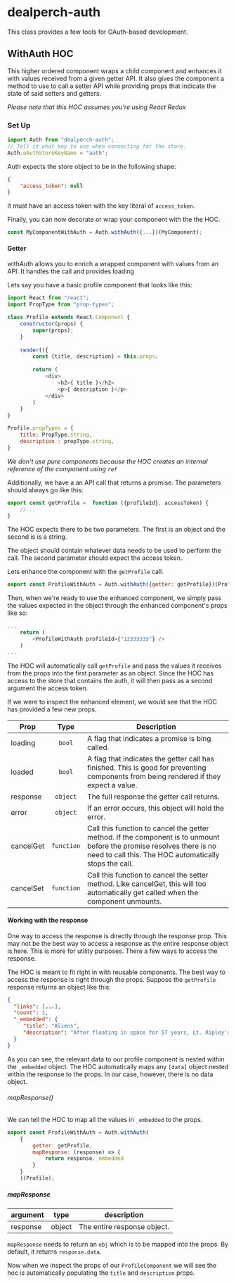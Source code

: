 # dealperch-auth

This class provides a few tools for OAuth-based development.

## WithAuth HOC

This higher ordered component wraps a child component and
enhances it with values received from a given getter API. It also
gives the component a method to use to call a setter API while
providing props that indicate the state of said setters and getters.

*Please note that this HOC assumes you're using React Redux*

### Set Up

```javascript
import Auth from "dealperch-auth";
// Tell it what key to use when connecting for the store. 
Auth.oAuthStoreKeyName = "auth";
```

Auth expects the store object to be in the following shape:

```json
{
    "access_token": null
}
```

It must have an access token with the key literal of `access_token`.

Finally, you can now decorate or wrap your component with the
the HOC.

```javascript
const MyComponentWithAuth = Auth.withAuth({...})(MyComponent);
```

#### Getter

withAuth allows you to enrich a wrapped component with values from
an API. It handles the call and provides loading

Lets say you have a basic profile component that
looks like this:

```javascript
import React from "react";
import PropType from "prop-types";

class Profile extends React.Component {
    constructor(props) {
        super(props);
    }
      
    render(){
        const {title, description} = this.props;
          
        return (
            <div>
                <h2>{ title }</h2>
                <p>{ description }</p>
            </div>
        )
    }
}

Profile.propTypes = {
    title: PropType.string,
    description : propType.string,
}
```
*We don't use pure components because the HOC creates an internal reference of the component using `ref`*

Additionally, we have a an API call that returns a promise. The parameters should always go like this:

```javascript
export const getProfile =  function ({profileId}, accessToken) {
    //...
}
```

The HOC expects there to be two parameters. The first is an object and the second is is a string.

The object should contain whatever data needs to be used to perform the call. The second parameter
should expect the access token.


Lets enhance the component with the `getProfile` call.

```javascript
export const ProfileWithAuth = Auth.withAuth({getter: getProfile})(Profile);
```

Then, when we're ready to use the enhanced component, we simply pass the values expected
in the object through the enhanced component's props like so:

```javascript
...
    return (
        <ProfileWithAuth profileId={"12333333"} />
    )
...
```
The HOC will automatically call `getProfile` and pass the values it receives from the
props into the first parameter as an object. Since the HOC has access to the store that
contains the auth, it will then pass as a second argument the access token.

If we were to inspect the enhanced element, we would see that the HOC
has provided a few new props.

| Prop     | Type       | Description |
|----------|:----------:|-------------|
|loading   | `bool`     | A flag that indicates a promise is bing called. |
|loaded    | `bool`     | A flag that indicates the getter call has finished. This is good for preventing components from being rendered if they expect a value. |
|response  | `object`   | The full response the getter call returns.|
|error     | `object`   | If an error occurs, this object will hold the error.|
|cancelGet | `function` | Call this function to cancel the getter method. If the component is to unmount before the promise resolves there is no need to call this. The HOC automatically stops the call.|
|cancelSet | `function` | Call this function to cancel the setter method. Like cancelGet, this will too automatically get called when the component unmounts. |

#### Working with the response

One way to access the response is directly through the response prop.
This may not be the best way to access a response as the entire
response object is here. This is more for utility purposes. There
a few ways to access the response.

The HOC is meant to fit right in with reusable components. The best way
to access the response is right through the props. Suppose the `getProfile`
response returns an object like this:

```json
{
  "links": [...],
  "count": 1,
  "_embedded": {
     "title": "Aliens",
     "description": "After floating in space for 57 years, Lt. Ripley's (Sigourney Weaver) shuttle is found by a deep space salvage team. Upon arriving at LV-426, the marines find only one survivor, a nine year old girl named Newt (Carrie Henn). But even these battle-hardened marines with all the latest weaponry are no match for the hundreds of aliens that have invaded the colony."
  }
}
```

As you can see, the relevant data to our profile component is nested within
the `_embedded` object. The HOC automatically maps any `[data]` object nested
within the response to the props. In our case, however, there is no data object.

###### mapResponse()

We can tell the HOC to map all the values in `_embedded` to the props.

```javascript
export const ProfileWithAuth = Auth.withAuth(
    {
        getter: getProfile,
        mapResponse: (response) => {
            return response._embedded
        }
    }
    )(Profile);
```

##### mapResponse
|argument | type | description |
|---------|:----:|-------------|
|response |object| The entire response object.|

`mapResponse` needs to return an `obj` which is to be mapped into the props.
By default, it returns `response.data`.

Now when we inspect the props of our `ProfileComponent` we will see
the hoc is automatically populating the `title` and `description` props.

